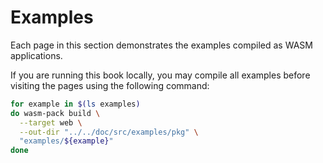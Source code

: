 # Examples

Each page in this section demonstrates the examples compiled as WASM applications.

If you are running this book locally, you may compile all examples before visiting the pages using the following command:

```bash
for example in $(ls examples)
do wasm-pack build \
  --target web \
  --out-dir "../../doc/src/examples/pkg" \
  "examples/${example}"
done
```
